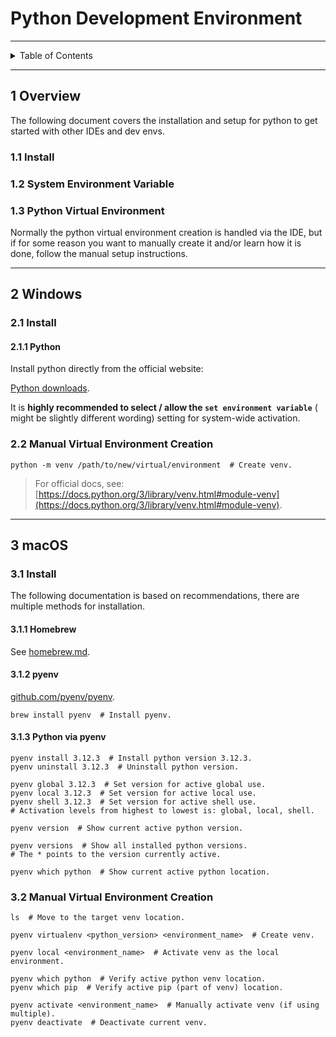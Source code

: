# Python Development Environment

---

<details markdown="1">
  <summary>Table of Contents</summary>

- [1 Overview](#1-overview)
    - [1.1 Install](#11-install)
    - [1.2 System Environment Variable](#12-system-environment-variable)
    - [1.3 Python Virtual Environment](#13-python-virtual-environment)
- [2 Windows](#2-windows)
    - [2.1 Install](#21-install)
        - [2.1.1 Python](#211-python)
    - [2.2 Manual Virtual Environment Creation](#22-manual-virtual-environment-creation)
- [3 macOS](#3-macos)
    - [3.1 Install](#31-install)
        - [3.1.1 Homebrew](#311-homebrew)
        - [3.1.2 pyenv](#312-pyenv)
        - [3.1.3 Python via pyenv](#313-python-via-pyenv)
    - [3.2 Manual Virtual Environment Creation](#32-manual-virtual-environment-creation)

</details>

---

## 1 Overview

The following document covers the installation and setup for python to get
started with other IDEs and dev envs.

### 1.1 Install

### 1.2 System Environment Variable

### 1.3 Python Virtual Environment

Normally the python virtual environment creation is handled via the IDE, but if
for some reason you want to manually create it and/or learn how it is done,
follow the manual setup instructions.

---

## 2 Windows

### 2.1 Install

#### 2.1.1 Python

Install python directly from the official website:

[Python downloads](https://www.python.org/downloads/).

It is **highly recommended to select / allow the `set environment variable`** (
might be slightly different wording) setting for system-wide activation.

### 2.2 Manual Virtual Environment Creation

```shell
python -m venv /path/to/new/virtual/environment  # Create venv.
```

> For official docs, see:
> [https://docs.python.org/3/library/venv.html#module-venv](https://docs.python.org/3/library/venv.html#module-venv).

---

## 3 macOS

### 3.1 Install

The following documentation is based on recommendations, there are multiple
methods for installation.

#### 3.1.1 Homebrew

See [homebrew.md](homebrew.md).

#### 3.1.2 pyenv

[github.com/pyenv/pyenv](https://github.com/pyenv/pyenv).

```shell
brew install pyenv  # Install pyenv.
```

#### 3.1.3 Python via pyenv

```shell
pyenv install 3.12.3  # Install python version 3.12.3.
pyenv uninstall 3.12.3  # Uninstall python version.

pyenv global 3.12.3  # Set version for active global use.
pyenv local 3.12.3  # Set version for active local use.
pyenv shell 3.12.3  # Set version for active shell use.
# Activation levels from highest to lowest is: global, local, shell.

pyenv version  # Show current active python version.

pyenv versions  # Show all installed python versions.
# The * points to the version currently active.

pyenv which python  # Show current active python location.
```

### 3.2 Manual Virtual Environment Creation

```shell
ls  # Move to the target venv location.

pyenv virtualenv <python_version> <environment_name>  # Create venv.

pyenv local <environment_name>  # Activate venv as the local environment.

pyenv which python  # Verify active python venv location.
pyenv which pip  # Verify active pip (part of venv) location.

pyenv activate <environment_name>  # Manually activate venv (if using multiple).
pyenv deactivate  # Deactivate current venv.
```
